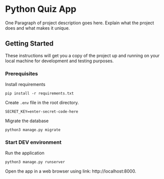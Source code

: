 # Python Quiz App

One Paragraph of project description goes here. Explain what the project does and what makes it unique.

## Getting Started

These instructions will get you a copy of the project up and running on your local machine for development and testing purposes.

### Prerequisites

Install requirements

```
pip install -r requirements.txt
```

Create `.env` file in the root directory.

```
SECRET_KEY=enter-secret-code-here
```

Migrate the database

```
python3 manage.py migrate
```

### Start DEV environment

Run the application

```
python3 manage.py runserver
```

Open the app in a web browser using link: http://localhost:8000. 
